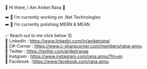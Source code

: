👋 Hi there, I Am Aniket Rana 👋

➡️ 🔭 I’m currently working on .Net Technologies  
➡️ 🌱 I’m currently polishing MERN & MEAN


✅ Reach out to me click below 😊   
 🔵 LinkedIn : https://www.linkedin.com/in/aniketrana/  
 🔵 C#-Corner : https://www.c-sharpcorner.com/members/rana-annu  
 🔵 Twitter : https://twitter.com/aniketranaa  
 🔵 Instgram : https://www.instagram.com/rana.annu/?hl=en  
 🔵 Facebook : https://www.facebook.com/rana.annu  
 


